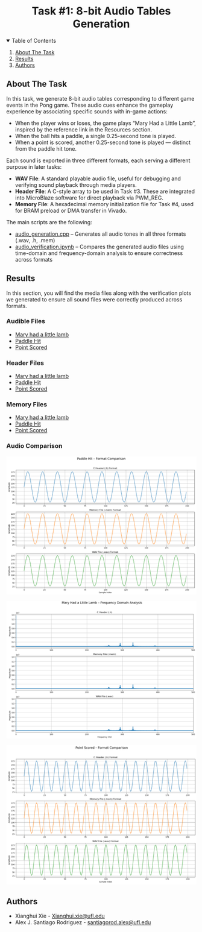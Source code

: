 <h1 align="center">Task #1: 8-bit Audio Tables Generation</h1>

<!-- TABLE OF CONTENTS -->
<details open="open">
  <summary>Table of Contents</summary>
  <ol>
    <li>
      <a href="#about-the-task">About The Task</a>
    </li>
    <li><a href="#results">Results</a></li>
    <li><a href="#authors">Authors</a></li>
  </ol>
</details>

<!-- ABOUT THE TASK -->
## About The Task

In this task, we generate 8-bit audio tables corresponding to different game events in the Pong game. These audio cues enhance the gameplay experience by associating specific sounds with in-game actions:
- When the player wins or loses, the game plays “Mary Had a Little Lamb”, inspired by the reference link in the Resources section.
- When the ball hits a paddle, a single 0.25-second tone is played.
- When a point is scored, another 0.25-second tone is played — distinct from the paddle hit tone.

Each sound is exported in three different formats, each serving a different purpose in later tasks:
- **WAV File**: A standard playable audio file, useful for debugging and verifying sound playback through media players.
- **Header File**: A C-style array to be used in Task #3. These are integrated into MicroBlaze software for direct playback via PWM_REG.
- **Memory File**: A hexadecimal memory initialization file for Task #4, used for BRAM preload or DMA transfer in Vivado.

The main scripts are the following:
- [audio_generation.cpp](https://github.com/kjgnapp/Soc_FinalProject/blob/de52a04431b77664545a674f94bd86f3a979fe75/task_1/audio_verification_code/audio_verification_code/audio_verification_code.cpp) – Generates all audio tones in all three formats (.wav, .h, .mem)
- [audio_verification.ipynb](https://github.com/kjgnapp/Soc_FinalProject/blob/de52a04431b77664545a674f94bd86f3a979fe75/task_1/audio_verification.ipynb) – Compares the generated audio files using time-domain and frequency-domain analysis to ensure correctness across formats

<!-- RESULTS -->
## Results

In this section, you will find the media files along with the verification plots we generated to ensure all sound files were correctly produced across formats.

### Audible Files

- [Mary had a little lamb](https://github.com/kjgnapp/Soc_FinalProject/blob/de52a04431b77664545a674f94bd86f3a979fe75/task_1/audio_verification_code/audio_verification_code/mary_lamb.wav)
- [Paddle Hit](https://github.com/kjgnapp/Soc_FinalProject/blob/de52a04431b77664545a674f94bd86f3a979fe75/task_1/audio_verification_code/audio_verification_code/paddle_hit.wav)
- [Point Scored](https://github.com/kjgnapp/Soc_FinalProject/blob/de52a04431b77664545a674f94bd86f3a979fe75/task_1/audio_verification_code/audio_verification_code/point_scored.wav)

### Header Files

- [Mary had a little lamb](https://github.com/kjgnapp/Soc_FinalProject/blob/de52a04431b77664545a674f94bd86f3a979fe75/task_1/audio_verification_code/audio_verification_code/mary_lamb.h)
- [Paddle Hit](https://github.com/kjgnapp/Soc_FinalProject/blob/de52a04431b77664545a674f94bd86f3a979fe75/task_1/audio_verification_code/audio_verification_code/paddle_hit.h)
- [Point Scored](https://github.com/kjgnapp/Soc_FinalProject/blob/de52a04431b77664545a674f94bd86f3a979fe75/task_1/audio_verification_code/audio_verification_code/point_scored.h)

### Memory Files

- [Mary had a little lamb](https://github.com/kjgnapp/Soc_FinalProject/blob/de52a04431b77664545a674f94bd86f3a979fe75/task_1/audio_verification_code/audio_verification_code/mary_lamb.mem)
- [Paddle Hit](https://github.com/kjgnapp/Soc_FinalProject/blob/de52a04431b77664545a674f94bd86f3a979fe75/task_1/audio_verification_code/audio_verification_code/paddle_hit.mem)
- [Point Scored](https://github.com/kjgnapp/Soc_FinalProject/blob/de52a04431b77664545a674f94bd86f3a979fe75/task_1/audio_verification_code/audio_verification_code/point_scored.mem)

### Audio Comparison

<p align="center">
  <img src="https://github.com/kjgnapp/Soc_FinalProject/blob/d7dcb9523391020821877cb8f85aaa93c16d44b8/task_1/paddle_hit_comparison.png"?raw=true" alt="Sublime's custom image"/>
</p>

<p align="center">
  <img src="https://github.com/kjgnapp/Soc_FinalProject/blob/d7dcb9523391020821877cb8f85aaa93c16d44b8/task_1/mary_lamb_comparison.png"?raw=true" alt="Sublime's custom image"/>
</p>

<p align="center">
  <img src="https://github.com/kjgnapp/Soc_FinalProject/blob/d7dcb9523391020821877cb8f85aaa93c16d44b8/task_1/point_scored_comparison.png"?raw=true" alt="Sublime's custom image"/>
</p>

<!-- Authors -->
## Authors

- Xianghui Xie - Xianghui.xie@ufl.edu
- Alex J. Santiago Rodriguez - santiagorod.alex@ufl.edu
